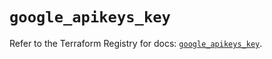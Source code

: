 # `google_apikeys_key`

Refer to the Terraform Registry for docs: [`google_apikeys_key`](https://registry.terraform.io/providers/hashicorp/google-beta/6.25.0/docs/resources/google_apikeys_key).
